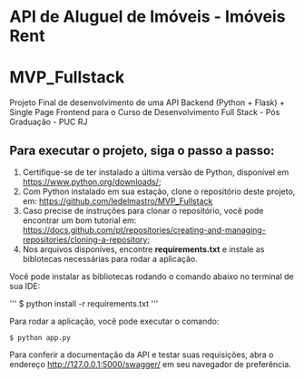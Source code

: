 # API de Aluguel de Imóveis - Imóveis Rent

# MVP_Fullstack
Projeto Final de desenvolvimento de uma API Backend (Python + Flask) + Single Page Frontend para o Curso de Desenvolvimento Full Stack - Pós Graduação - PUC RJ

## Para executar o projeto, siga o passo a passo:

1. Certifique-se de ter instalado a última versão de Python, disponível em https://www.python.org/downloads/;
2. Com Python instalado em sua estação, clone o repositório deste projeto, em: https://github.com/ledelmastro/MVP_Fullstack
3. Caso precise de instruções para clonar o repositório, você pode encontrar um bom tutorial em:
   https://docs.github.com/pt/repositories/creating-and-managing-repositories/cloning-a-repository;
4. Nos arquivos disponíves, encontre **requirements.txt** e instale as biblotecas necessárias para rodar a aplicação.

Você pode instalar as bibliotecas rodando o comando abaixo no terminal de sua IDE:

''' $ python install -r requirements.txt '''

Para rodar a aplicação, você pode executar o comando:

``` $ python app.py ```

Para conferir a documentação da API e testar suas requisições, abra o endereço http://127.0.0.1:5000/swagger/ em seu navegador de preferência.
